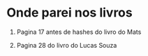 # Onde parei nos livros

1. Pagina 17 antes de hashes do livro do Mats

2. Pagina 28 do livro do Lucas Souza
